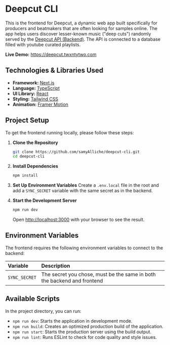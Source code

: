 # Deepcut CLI

This is the frontend for Deepcut, a dynamic web app built specifically for producers and beatmakers that are often looking for samples online. The app helps users discover lesser-known music ("deep cuts") randomly served by the [Deepcut API (Backend)](https://github.com/samyAlliche/deepcut). The API is connected to a database filled with youtube curated playlists.

**Live Demo:** https://deepcut.twxntytwo.com

## Technologies & Libraries Used

- **Framework:** [Next.js](https://nextjs.org/)
- **Language:** [TypeScript](https://www.typescriptlang.org/)
- **UI Library:** [React](https://react.dev/)
- **Styling:** [Tailwind CSS](https://tailwindcss.com/)
- **Animation:** [Framer Motion](https://www.framer.com/motion/)

## Project Setup

To get the frontend running locally, please follow these steps:

1.  **Clone the Repository**

    ```bash
    git clone https://github.com/samyAlliche/deepcut-cli.git
    cd deepcut-cli
    ```

2.  **Install Dependencies**

    ```bash
    npm install
    ```

3.  **Set Up Environment Variables**
    Create a `.env.local` file in the root and add a `SYNC_SECRET` variable with the same secret as in the backend.

4.  **Start the Development Server**
    ```bash
    npm run dev
    ```
    Open [http://localhost:3000](http://localhost:3000) with your browser to see the result.

## Environment Variables

The frontend requires the following environment variables to connect to the backend:

| Variable      | Description                                                             |
| :------------ | :---------------------------------------------------------------------- |
| `SYNC_SECRET` | The secret you chose, must be the same in both the backend and frontend |

## Available Scripts

In the project directory, you can run:

- `npm run dev`: Starts the application in development mode.
- `npm run build`: Creates an optimized production build of the application.
- `npm run start`: Starts the production server using the build output.
- `npm run lint`: Runs ESLint to check for code quality and style issues.
